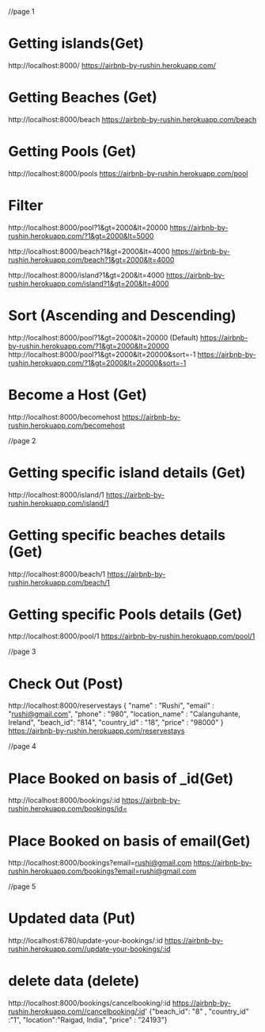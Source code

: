 //page 1

<!-- # Seach (Get)
http://localhost:6780/ -->

# Getting islands(Get)
http://localhost:8000/
https://airbnb-by-rushin.herokuapp.com/

# Getting Beaches (Get)
http://localhost:8000/beach
https://airbnb-by-rushin.herokuapp.com/beach

# Getting Pools (Get)
http://localhost:8000/pools
https://airbnb-by-rushin.herokuapp.com/pool
# Filter
http://localhost:8000/pool?1&gt=2000&lt=20000
https://airbnb-by-rushin.herokuapp.com/?1&gt=2000&lt=5000

http://localhost:8000/beach?1&gt=2000&lt=4000
https://airbnb-by-rushin.herokuapp.com/beach?1&gt=2000&lt=4000

http://localhost:8000/island?1&gt=200&lt=4000
https://airbnb-by-rushin.herokuapp.com/island?1&gt=200&lt=4000
# Sort (Ascending and Descending)
http://localhost:8000/pool?1&gt=2000&lt=20000 (Default)
https://airbnb-by-rushin.herokuapp.com/?1&gt=2000&lt=20000
http://localhost:8000/pool?1&gt=2000&lt=20000&sort=-1 
https://airbnb-by-rushin.herokuapp.com/?1&gt=2000&lt=20000&sort=-1

# Become a Host (Get)
http://localhost:8000/becomehost
https://airbnb-by-rushin.herokuapp.com/becomehost

//page 2

# Getting specific island details (Get)
http://localhost:8000/island/1
https://airbnb-by-rushin.herokuapp.com/island/1

# Getting specific beaches details (Get)
http://localhost:8000/beach/1
https://airbnb-by-rushin.herokuapp.com/beach/1

# Getting specific Pools details (Get)
http://localhost:8000/pool/1 
https://airbnb-by-rushin.herokuapp.com/pool/1


//page 3
# Check Out (Post)
http://localhost:8000/reservestays
{
    "name" : "Rushi",
    "email" : "rushi@gmail.com",
    "phone" : "980",
    "location_name" : "Calanguhante, Ireland",
    "beach_id": "814",
    "country_id" : "18",
     "price" : "98000"
}
https://airbnb-by-rushin.herokuapp.com/reservestays


//page 4

# Place Booked on basis of _id(Get)
http://localhost:8000/bookings/:id
https://airbnb-by-rushin.herokuapp.com/bookings/id=
# Place Booked on basis of email(Get)
http://localhost:8000/bookings?email=rushi@gmail.com
https://airbnb-by-rushin.herokuapp.com/bookings?email=rushi@gmail.com

//page 5


# Updated data (Put)
http://localhost:6780/update-your-bookings/:id
https://airbnb-by-rushin.herokuapp.com//update-your-bookings/:id


# delete data (delete)
http://localhost:8000/bookings/cancelbooking/:id
https://airbnb-by-rushin.herokuapp.com//cancelbooking/:id'
{"beach_id": "8" ,
            "country_id" :"1",
             "location":"Raigad, India",
             "price" : "24193"}




<!-- [
    {
        "_id": "62dbf7feee43e0cea3235ba0",
        "name": "Rushi",
        "email": "rushi@gmail.com",
        "phone": "123",
        "location_name": "Cabin in Big River, Canada",
        "beach_id": "15",
        "country_id": "14",
        "price": "86000"
    },
    {
        "_id": "62dbf8baee43e0cea3235ba1",
        "name": "Dipak",
        "email": "dipak@gmail.com",
        "phone": "980",
        "location_name": "Calanguhante, Ireland",
        "beach_id": "814",
        "country_id": "18",
        "price": "98000"
    }
] -->